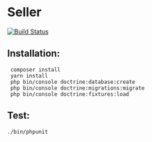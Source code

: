 # Seller

[![Build Status](https://travis-ci.org/scristofari/seller.svg?branch=master)](https://travis-ci.org/scristofari/seller)

## Installation: 

```shell
 composer install
 yarn install
 php bin/console doctrine:database:create
 php bin/console doctrine:migrations:migrate
 php bin/console doctrine:fixtures:load
```

## Test: 

```shell
./bin/phpunit
```
